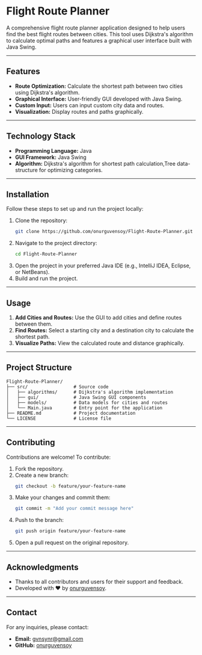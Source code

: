 # Flight Route Planner

A comprehensive flight route planner application designed to help users find the best flight routes between cities. This tool uses Dijkstra's algorithm to calculate optimal paths and features a graphical user interface built with Java Swing.

---

## Features

- **Route Optimization:** Calculate the shortest path between two cities using Dijkstra's algorithm.
- **Graphical Interface:** User-friendly GUI developed with Java Swing.
- **Custom Input:** Users can input custom city data and routes.
- **Visualization:** Display routes and paths graphically.

---

## Technology Stack

- **Programming Language:** Java
- **GUI Framework:** Java Swing
- **Algorithm:** Dijkstra's algorithm for shortest path calculation,Tree data-structure for optimizing categories.

---

## Installation

Follow these steps to set up and run the project locally:

1. Clone the repository:
   ```bash
   git clone https://github.com/onurguvensoy/Flight-Route-Planner.git
   ```
2. Navigate to the project directory:
   ```bash
   cd Flight-Route-Planner
   ```
3. Open the project in your preferred Java IDE (e.g., IntelliJ IDEA, Eclipse, or NetBeans).
4. Build and run the project.

---

## Usage

1. **Add Cities and Routes:** Use the GUI to add cities and define routes between them.
2. **Find Routes:** Select a starting city and a destination city to calculate the shortest path.
3. **Visualize Paths:** View the calculated route and distance graphically.

---

## Project Structure

```
Flight-Route-Planner/
├── src/                 # Source code
│   ├── algorithms/      # Dijkstra's algorithm implementation
│   ├── gui/             # Java Swing GUI components
│   ├── models/          # Data models for cities and routes
│   └── Main.java        # Entry point for the application
├── README.md            # Project documentation
└── LICENSE              # License file
```

---

## Contributing

Contributions are welcome! To contribute:

1. Fork the repository.
2. Create a new branch:
   ```bash
   git checkout -b feature/your-feature-name
   ```
3. Make your changes and commit them:
   ```bash
   git commit -m "Add your commit message here"
   ```
4. Push to the branch:
   ```bash
   git push origin feature/your-feature-name
   ```
5. Open a pull request on the original repository.

---

## Acknowledgments

- Thanks to all contributors and users for their support and feedback.
- Developed with ❤️ by [onurguvensoy](https://github.com/onurguvensoy).

---

## Contact

For any inquiries, please contact:
- **Email:** gvnsynr@gmail.com
- **GitHub:** [onurguvensoy](https://github.com/onurguvensoy)
